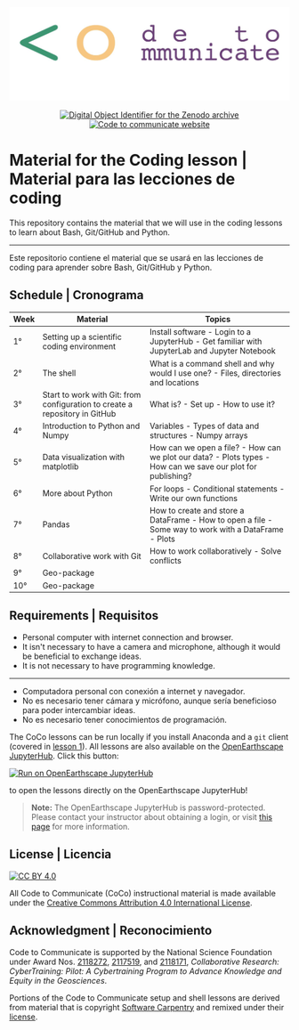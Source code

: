 ![CoCo banner](./media/coco-banner.jpg)

<p align="center">
<a href="https://doi.org/10.5281/zenodo.7102509">
<img
src="https://img.shields.io/badge/doi-10.5281%2Fzenodo.7102509-blue.svg?style=flat-square"
alt="Digital Object Identifier for the Zenodo archive"
/>
</a>

<a href="https://www.codecommunicate.org/">
<img
src="https://img.shields.io/badge/website-www.codecomunicate.org-blue.svg?style=flat-square"
alt="Code to communicate website"
/>
</a>
</p>

# Material for the Coding lesson | Material para las lecciones de coding

This repository contains the material that we will use in the coding lessons to
learn about Bash, Git/GitHub and Python.

---

Este repositorio contiene el material que se usará en las lecciones de coding
para aprender sobre Bash, Git/GitHub y Python.

## Schedule | Cronograma

| Week | Material                                                                    | Topics                                                                                                       |
| ---- | --------------------------------------------------------------------------- | ------------------------------------------------------------------------------------------------------------ |
| 1°   | Setting up a scientific coding environment                                  | Install software - Login to a JupyterHub - Get familiar with JupyterLab and Jupyter Notebook                 |
| 2°   | The shell                                                                   | What is a command shell and why would I use one? - Files, directories and locations                          |
| 3°   | Start to work with Git: from configuration to create a repository in GitHub | What is? - Set up - How to use it?                                                                           |
| 4°   | Introduction to Python and Numpy                                            | Variables - Types of data and structures - Numpy arrays                                                      |
| 5°   | Data visualization with matplotlib                                          | How can we open a file? - How can we plot our data? - Plots types - How can we save our plot for publishing? |
| 6°   | More about Python                                                           | For loops - Conditional statements - Write our own functions                                                 |
| 7°   | Pandas                                                                      | How to create and store a DataFrame - How to open a file - Some way to work with a DataFrame - Plots         |
| 8°   | Collaborative work with Git                                                 | How to work collaboratively - Solve conflicts                                                                |
| 9°   | Geo-package                                                                 |                                                                                                              |
| 10°  | Geo-package                                                                 |                                                                                                              |

## Requirements | Requisitos

- Personal computer with internet connection and browser.
- It isn't necessary to have a camera and microphone, although it would be
  beneficial to exchange ideas.
- It is not necessary to have programming knowledge.

---

- Computadora personal con conexión a internet y navegador.
- No es necesario tener cámara y micrófono, aunque sería beneficioso para poder
  intercambiar ideas.
- No es necesario tener conocimientos de programación.

The CoCo lessons can be run locally
if you install Anaconda and a `git` client
(covered in [lesson 1](./01_coding_environment.md)).
All lessons are also available
on the [OpenEarthscape JupyterHub][jhub].
Click this button:

[![Run on OpenEarthscape JupyterHub][badge]][jhub-link]

to open the lessons directly on the OpenEarthscape JupyterHub!

> **Note:** The OpenEarthscape JupyterHub is password-protected.
  Please contact your instructor about obtaining a login,
  or visit [this page][jhub-info] for more information.

## License | Licencia

[![CC BY 4.0][cc-by-image]][cc-by]

All Code to Communicate (CoCo) instructional material is made available under
the [Creative Commons Attribution 4.0 International License][cc-by].

## Acknowledgment | Reconocimiento

Code to Communicate is supported by the National Science Foundation
under Award Nos. [2118272][nsf-award-nicole], [2117519][nsf-award-julie], and
[2118171][nsf-award-mark],
_Collaborative Research: CyberTraining: Pilot: A Cybertraining Program to
Advance Knowledge and Equity in the Geosciences_.

Portions of the Code to Communicate setup and shell lessons
are derived from material that is copyright
[Software Carpentry][swc]
and remixed under their [license][swc-license].

<!-- Links -->

[badge]: https://img.shields.io/badge/OpenEarthscape-JupyterHub-orange
[cc-by]: http://creativecommons.org/licenses/by/4.0/
[cc-by-image]: https://i.creativecommons.org/l/by/4.0/88x31.png
[jhub]: https://csdms.colorado.edu/wiki/JupyterHub
[jhub-info]: https://csdms.colorado.edu/wiki/JupyterHub
[jhub-link]: https://lab.openearthscape.org/hub/user-redirect/git-pull?repo=https%3A%2F%2Fgithub.com%2FCodeToCommunicate%2FCoCoLessons&urlpath=lab%2Ftree%2FCoCoLessons%2F%3Fautodecode&branch=main
[notebook]: ./lessons/jupyter/general_jupyter_notebook_tutorial.ipynb
[nsf-award-nicole]: https://www.nsf.gov/awardsearch/showAward?AWD_ID=2118272
[nsf-award-julie]: https://www.nsf.gov/awardsearch/showAward?AWD_ID=2117519
[nsf-award-mark]: https://www.nsf.gov/awardsearch/showAward?AWD_ID=2118171
[swc]: http://software-carpentry.org
[swc-license]: https://github.com/swcarpentry/python-novice-inflammation/blob/gh-pages/LICENSE.md
[swc]: http://software-carpentry.org
[swc-license]: https://github.com/swcarpentry/python-novice-inflammation/blob/gh-pages/LICENSE.md
